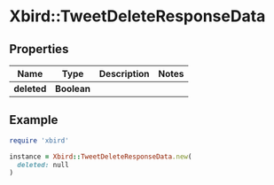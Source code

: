 # Xbird::TweetDeleteResponseData

## Properties

| Name | Type | Description | Notes |
| ---- | ---- | ----------- | ----- |
| **deleted** | **Boolean** |  |  |

## Example

```ruby
require 'xbird'

instance = Xbird::TweetDeleteResponseData.new(
  deleted: null
)
```

